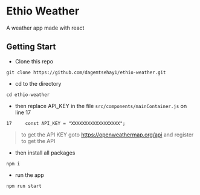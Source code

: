 # Ethio Weather

A weather app made with react

## Getting Start

- Clone this repo
```
git clone https://github.com/dagemtsehay1/ethio-weather.git
```
- cd to the directory
```
cd ethio-weather
```
- then replace API_KEY in the file `src/components/mainContainer.js` on line 17
```
17     const API_KEY = "XXXXXXXXXXXXXXXXXX";
```

> to get the API KEY goto https://openweathermap.org/api and register to get the API

- then install all packages
```
npm i
```
- run the app
```
npm run start
```
